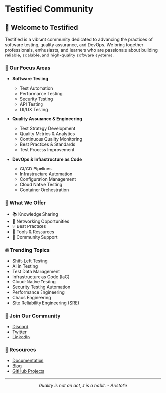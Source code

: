 # Testified Community

<!-- <div align="center">
  <img src="https://raw.githubusercontent.com/testified/.github/main/assets/testified-banner.png" alt="Testified Banner" width="100%">
</div> -->

## 🚀 Welcome to Testified

Testified is a vibrant community dedicated to advancing the practices of software testing, quality assurance, and DevOps. We bring together professionals, enthusiasts, and learners who are passionate about building reliable, scalable, and high-quality software systems.

### 🎯 Our Focus Areas

- **Software Testing**
  - Test Automation
  - Performance Testing
  - Security Testing
  - API Testing
  - UI/UX Testing

- **Quality Assurance & Engineering**
  - Test Strategy Development
  - Quality Metrics & Analytics
  - Continuous Quality Monitoring
  - Best Practices & Standards
  - Test Process Improvement

- **DevOps & Infrastructure as Code**
  - CI/CD Pipelines
  - Infrastructure Automation
  - Configuration Management
  - Cloud Native Testing
  - Container Orchestration

### 🌟 What We Offer

- 📚 Knowledge Sharing
- 🤝 Networking Opportunities
- 💡 Best Practices
- 🔧 Tools & Resources
- 👥 Community Support

### 🔥 Trending Topics

- Shift-Left Testing
- AI in Testing
- Test Data Management
- Infrastructure as Code (IaC)
- Cloud-Native Testing
- Security Testing Automation
- Performance Engineering
- Chaos Engineering
- Site Reliability Engineering (SRE)

### 🤝 Join Our Community

- [Discord](https://discord.gg/testified)
- [Twitter](https://twitter.com/testified)
- [LinkedIn](https://linkedin.com/company/testified)

### 📖 Resources

- [Documentation](https://docs.testified.io)
- [Blog](https://blog.testified.io)
- [GitHub Projects](https://github.com/testified)

---

<div align="center">
  <i>Quality is not an act, it is a habit. - Aristotle</i>
</div>
